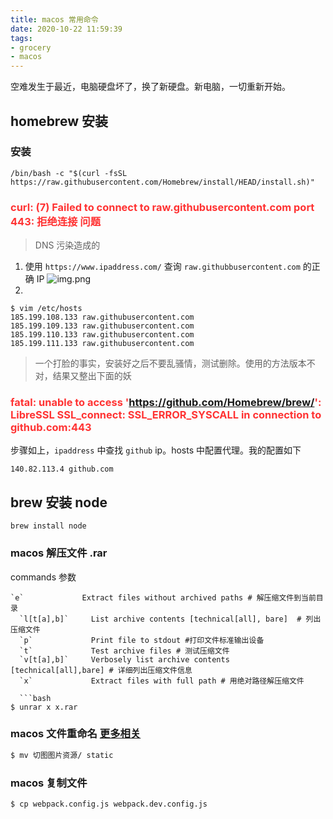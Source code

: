 ```yaml
---
title: macos 常用命令
date: 2020-10-22 11:59:39
tags:
- grocery
- macos
---
```


空难发生于最近，电脑硬盘坏了，换了新硬盘。新电脑，一切重新开始。

## homebrew 安装
### 安装
```shell
/bin/bash -c "$(curl -fsSL https://raw.githubusercontent.com/Homebrew/install/HEAD/install.sh)"
```
### <font color="#f33">curl: (7) Failed to connect to raw.githubusercontent.com port 443: 拒绝连接 问题</font>
> DNS 污染造成的
1.  使用 `https://www.ipaddress.com/` 查询 `raw.githubbusercontent.com` 的正确 IP
![img.png](/images/macos/ipaddress.png)    
2.  
```shell
$ vim /etc/hosts
185.199.108.133 raw.githubusercontent.com
185.199.109.133 raw.githubusercontent.com
185.199.110.133 raw.githubusercontent.com
185.199.111.133 raw.githubusercontent.com
```
> 一个打脸的事实，安装好之后不要乱骚情，测试删除。使用的方法版本不对，结果又整出下面的妖

### <font color="#f33">fatal: unable to access 'https://github.com/Homebrew/brew/': LibreSSL SSL_connect: SSL_ERROR_SYSCALL in connection to github.com:443</font>
步骤如上，`ipaddress` 中查找 `github` ip。hosts 中配置代理。我的配置如下
```shell
140.82.113.4 github.com
```

## brew 安装 node
```shell
brew install node
```

### macos 解压文件 .rar
commands 参数
```shell
`e`             Extract files without archived paths # 解压缩文件到当前目录
  `l[t[a],b]`     List archive contents [technical[all], bare]  # 列出压缩文件
  `p`             Print file to stdout #打印文件标准输出设备
  `t`             Test archive files # 测试压缩文件
  `v[t[a],b]`     Verbosely list archive contents [technical[all],bare] # 详细列出压缩文件信息
  `x`             Extract files with full path # 用绝对路径解压缩文件

  ```bash
$ unrar x x.rar
```

  ### macos 文件重命名 [更多相关](https://www.cnblogs.com/liujiacai/p/8313548.html)

  ```bash
  $ mv 切图图片资源/ static
  ```

  ### macos 复制文件
  ```bash
  $ cp webpack.config.js webpack.dev.config.js
  ```
